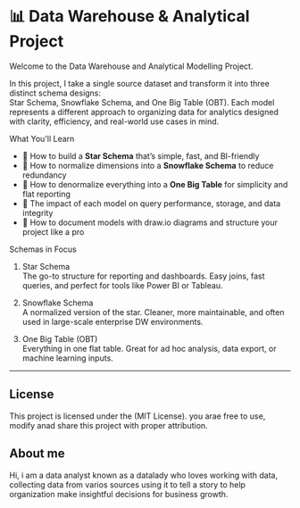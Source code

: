# 📊 Data Warehouse & Analytical Project

Welcome to the Data Warehouse and Analytical Modelling Project. 

In this project, I take a single source dataset and transform it into three distinct schema designs:  
Star Schema, Snowflake Schema, and One Big Table (OBT). 
Each model represents a different approach to organizing data for analytics designed with clarity, efficiency, and real-world use cases in mind.

 What You'll Learn

- 🔹 How to build a **Star Schema** that’s simple, fast, and BI-friendly  
- 🔹 How to normalize dimensions into a **Snowflake Schema** to reduce redundancy  
- 🔹 How to denormalize everything into a **One Big Table** for simplicity and flat reporting  
- 🔹 The impact of each model on query performance, storage, and data integrity  
- 🔹 How to document models with draw.io diagrams and structure your project like a pro  

 Schemas in Focus

 1. Star Schema  
The go-to structure for reporting and dashboards. Easy joins, fast queries, and perfect for tools like Power BI or Tableau.

2.  Snowflake Schema  
A normalized version of the star. Cleaner, more maintainable, and often used in large-scale enterprise DW environments.

 3. One Big Table (OBT)  
Everything in one flat table. Great for ad hoc analysis, data export, or machine learning inputs.

---
## License

This project is licensed under the (MIT License). you arae free to use, modify anad share this project with proper attribution.

## About me
Hi, i am a data analyst known as a datalady who loves working with data, collecting data from varios sources using it to tell a story to help organization make insightful decisions for business growth.
 
